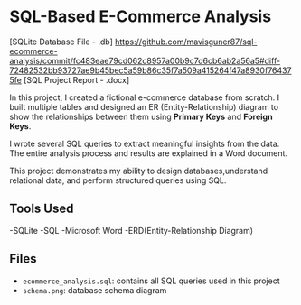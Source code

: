 # SQL-Based E-Commerce Analysis
[SQLite Database File - .db] 
https://github.com/mavisguner87/sql-ecommerce-analysis/commit/fc483eae79cd062c8957a00b9c7d6cb6ab2a56a5#diff-72482532bb93727ae9b45bec5a59b86c35f7a509a415264f47a8930f764375fe
[SQL Project Report - .docx]

In this project, I created a fictional e-commerce database from scratch. I built multiple tables and designed an ER (Entity-Relationship) diagram to show the relationships between them using **Primary Keys** and **Foreign Keys**.

I wrote several SQL queries to extract meaningful insights from the data. The entire analysis process and results are explained in a Word document.

This project demonstrates my ability to design databases,understand relational data, and perform structured queries using SQL.
## Tools Used
-SQLite
-SQL
-Microsoft Word
-ERD(Entity-Relationship Diagram)
## Files
- `ecommerce_analysis.sql`: contains all SQL queries used in this project
- `schema.png`: database schema diagram
